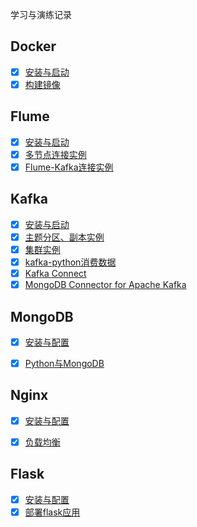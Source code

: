 学习与演练记录

## Docker

- [x] [安装与启动](docker/quickstart.md)
- [x] [构建镜像](docker/dockerfile.md)

## Flume

- [x] [安装与启动](flume/quickstart.md)
- [x] [多节点连接实例](flume/flume_docker.md)
- [x] [Flume-Kafka连接实例](flume/flume_kafka.md)

## Kafka

- [x] [安装与启动](kafka/quickstart.md)
- [x] [主题分区、副本实例](kafka/kafka_basic.md)
- [x] [集群实例](kafka/kafka_cluster.md)
- [x] [kafka-python消费数据](kafka/kafka_python.md)
- [x] [Kafka Connect](kafka/kafka_connect.md)
- [x] [MongoDB Connector for Apache Kafka](kafka/kafka_mongo.md)

## MongoDB

- [x] [安装与配置](mongodb/quickstart.md)
- [x] [Python与MongoDB](mongodb/pymongo.md)


## Nginx

- [x] [安装与配置](nginx/quickstart.md)
- [x] [负载均衡](nginx/load_balance.md)


## Flask

- [x] [安装与配置](flask/quickstart.md)
- [x] [部署flask应用](flask/deployment.md)